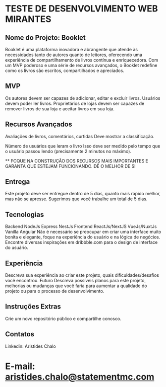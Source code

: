 # TESTE DE DESENVOLVIMENTO WEB MIRANTES
## Nome do Projeto: Booklet
Booklet é uma plataforma inovadora e abrangente que atende às necessidades tanto de autores quanto de leitores, oferecendo uma experiência de compartilhamento de livros contínua e enriquecedora. Com um MVP poderoso e uma série de recursos avançados, o Booklet redefine como os livros são escritos, compartilhados e apreciados.

## MVP
Os autores devem ser capazes de adicionar, editar e excluir livros.
Usuários devem poder ler livros.
Proprietários de lojas devem ser capazes de remover livros de sua loja e aceitar livros em sua loja.
## Recursos Avançados
Avaliações de livros, comentários, curtidas
Deve mostrar a classificação.

Número de usuários que leram o livro
Isso deve ser medido pelo tempo que o usuário passou lendo (precisamente 2 minutos no máximo).

** FOQUE NA CONSTRUÇÃO DOS RECURSOS MAIS IMPORTANTES E GARANTA QUE ESTEJAM FUNCIONANDO. DÊ O MELHOR DE SI

## Entrega
Este projeto deve ser entregue dentro de 5 dias, quanto mais rápido melhor, mas não se apresse. Sugerimos que você trabalhe um total de 5 dias.
## Tecnologias
Backend
NodeJs
Express
NestJs
Frontend
ReactJs/NextJS
VueJs/NuxtJs
Vanilla
Angular
Não é necessário se preocupar em criar uma interface muito bonita e elegante, foque na experiência do usuário e na lógica de negócios.
Encontre diversas inspirações em dribbble.com para o design de interface do usuário.

## Experiência
Descreva sua experiência ao criar este projeto, quais dificuldades/desafios você encontrou.
Futuro
Descreva possíveis planos para este projeto, melhorias ou mudanças que você faria para aumentar a qualidade do projeto ou para o processo de desenvolvimento.

## Instruções Extras
Crie um novo repositório público e compartilhe conosco.

## Contatos
Linkedin: Aristides Chalo

# E-mail: aristides.chalo@statementmc.com
